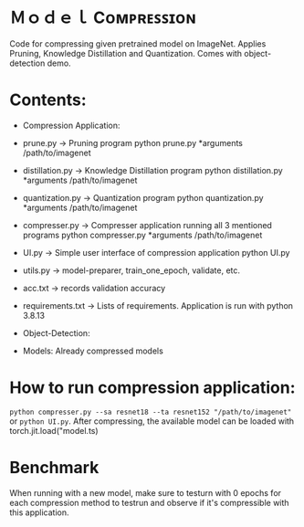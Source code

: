 # Ｍｏｄｅｌ Cᴏᴍᴘʀᴇꜱꜱɪᴏɴ

Code for compressing given pretrained model on ImageNet.
Applies Pruning, Knowledge Distillation and Quantization.
Comes with object-detection demo. 


# Contents:

* Compression Application:

- prune.py -> Pruning program
python prune.py *arguments /path/to/imagenet

- distillation.py -> Knowledge Distillation program
python distillation.py *arguments /path/to/imagenet

- quantization.py -> Quantization program
python quantization.py *arguments /path/to/imagenet

- compresser.py -> Compresser application running all 3 mentioned programs
python compresser.py *arguments /path/to/imagenet

- UI.py -> Simple user interface of compression application
python UI.py

- utils.py -> model-preparer, train_one_epoch, validate, etc.

- acc.txt -> records validation accuracy

- requirements.txt -> Lists of requirements. Application is run with python 3.8.13

* Object-Detection:


* Models: Already compressed models


# How to run compression application:

`python compresser.py --sa resnet18 --ta resnet152 "/path/to/imagenet"` or `python UI.py`.
After compressing, the available model can be loaded with torch.jit.load("model.ts)

# Benchmark

When running with a new model, make sure to testurn with 0 epochs for each compression method to testrun and observe if it's compressible with this application. 
